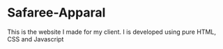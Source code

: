 # Safaree-Apparal

This is the website I made for my client. I is developed using pure HTML, CSS and Javascript  
